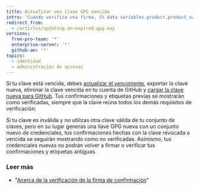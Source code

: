 ```yaml
---
title: Actualizar una llave GPG vencida
intro: 'Cuando verifica una firma, {% data variables.product.product_name %} comprueba que la clave no esté revocada o vencida. Si tu clave de firma está revocada o vencida, {% data variables.product.product_name %} no puede verificar tus firmas. Si tu clave está revocada, utiliza la clave principal u otra clave que no esté revocada para firmar tus confirmaciones.'
redirect_from:
  - /articles/updating-an-expired-gpg-key
versions:
  free-pro-team: '*'
  enterprise-server: '*'
  github-ae: '*'
topics:
  - identidad
  - administración de accesos
---
```


Si tu clave está vencida, debes [actualizar el vencimiento](https://www.gnupg.org/gph/en/manual/c235.html#AEN328), exportar la clave nueva, eliminar la clave vencida en tu cuenta de GitHub y [cargar la clave nueva para GitHub](/articles/adding-a-new-gpg-key-to-your-github-account/). Tus confirmaciones y etiquetas previas se mostrarán como verificadas, siempre que la clave reúna todos los demás requisitos de verificación.

Si tu clave es inválida y no utilizas otra clave válida de tu conjunto de claves, pero en su lugar generas una llave GPG nueva con un conjunto nuevo de credenciales, tus confirmaciones hechas con la clave revocada o vencida se seguirán mostrando como no verificadas. Asimismo, tus credenciales nuevas no podrán volver a firmar o verificar tus confirmaciones y etiquetas antiguas.

### Leer más

- "[Acerca de la verificación de la firma de confirmación](/articles/about-commit-signature-verification)"
